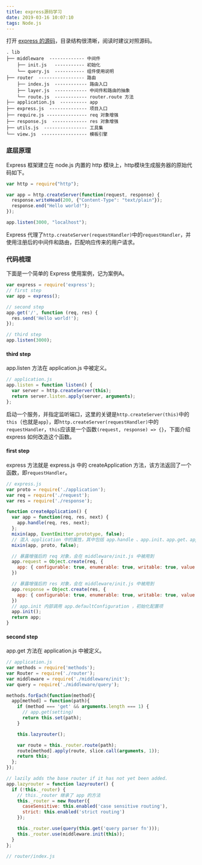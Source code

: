 ```yaml
---
title: express源码学习
date: 2019-03-16 10:07:10
tags: Node.js
---
```

打开 [express 的源码](https://github.com/expressjs/express)，目录结构很清晰，阅读时建议对照源码。
```
. lib
├── middleware  ------------- 中间件
    ├── init.js   ----------- 初始化
    └── query.js  ----------- 组件使用说明
├── router  ----------------- 路由
    ├── index.js  ------------ 路由入口
    ├── layer.js  ------------ 中间件和路由的抽象
    └── route.js  ------------ router.route 方法
├── application.js  ---------- app
├── express.js  -------------- 项目入口
├── require.js --------------- req 对象增强
├── response.js  ------------- res 对象增强
├── utils.js  ---------------- 工具集
└── view.js  ----------------- 模板引擎
```

### 底层原理
Express 框架建立在 node.js 内置的 http 模块上，http模块生成服务器的原始代码如下。
```js
var http = require("http");

var app = http.createServer(function(request, response) {
  response.writeHead(200, {"Content-Type": "text/plain"});
  response.end("Hello world!");
});

app.listen(3000, "localhost");
```
Express 代理了`http.createServer(requestHandler)`中的`requestHandler`，并使用注册后的中间件和路由，匹配响应传来的用户请求。

### 代码梳理
下面是一个简单的 Express 使用案例，记为案例A。
```js
var express = require('express');
// first step
var app = express();

// second step
app.get('/', function (req, res) {
  res.send('Hello world!');
});

// third step
app.listen(3000);
```

#### third step
app.listen 方法在 application.js 中被定义。
```js
// application.js
app.listen = function listen() {
  var server = http.createServer(this);
  return server.listen.apply(server, arguments);
};
```
启动一个服务，并指定监听端口，这里的关键是`http.createServer(this)`中的`this`（也就是`app`），即`http.createServer(requestHandler)`中的`requestHandler`，`this`应该是一个函数`(request, response) => {}`，下面介绍 express 如何改造这个函数。

#### first step
express 方法就是 express.js 中的 createApplication 方法，该方法返回了一个函数，即`requestHandler`。
```js
// express.js
var proto = require('./application');
var req = require('./request');
var res = require('./response');

function createApplication() {
  var app = function(req, res, next) {
    app.handle(req, res, next);
  };
  mixin(app, EventEmitter.prototype, false);
  // 混入 application 中的属性，其中包括 app.handle 、app.init、app.get、app.listen
  mixin(app, proto, false);

  // 暴露增强后的 req 对象，会在 middleware/init.js 中被用到
  app.request = Object.create(req, {
    app: { configurable: true, enumerable: true, writable: true, value: app }
  })

  // 暴露增强后的 res 对象，会在 middleware/init.js 中被用到
  app.response = Object.create(res, {
    app: { configurable: true, enumerable: true, writable: true, value: app }
  })
  // app.init 内部调用 app.defaultConfiguration ，初始化配置项
  app.init();
  return app;
}
```

#### second step
app.get 方法在 application.js 中被定义。
```js
// application.js
var methods = require('methods');
var Router = require('./router');
var middleware = require('./middleware/init');
var query = require('./middleware/query');

methods.forEach(function(method){
  app[method] = function(path){
    if (method === 'get' && arguments.length === 1) {
      // app.get(setting)
      return this.set(path);
    }

    this.lazyrouter();

    var route = this._router.route(path);
    route[method].apply(route, slice.call(arguments, 1));
    return this;
  };
});

// lazily adds the base router if it has not yet been added.
app.lazyrouter = function lazyrouter() {
  if (!this._router) {
    // this._router 继承了 app 的方法
    this._router = new Router({
      caseSensitive: this.enabled('case sensitive routing'),
      strict: this.enabled('strict routing')
    });

    this._router.use(query(this.get('query parser fn')));
    this._router.use(middleware.init(this));
  }
};
```
```js
// router/index.js
```
